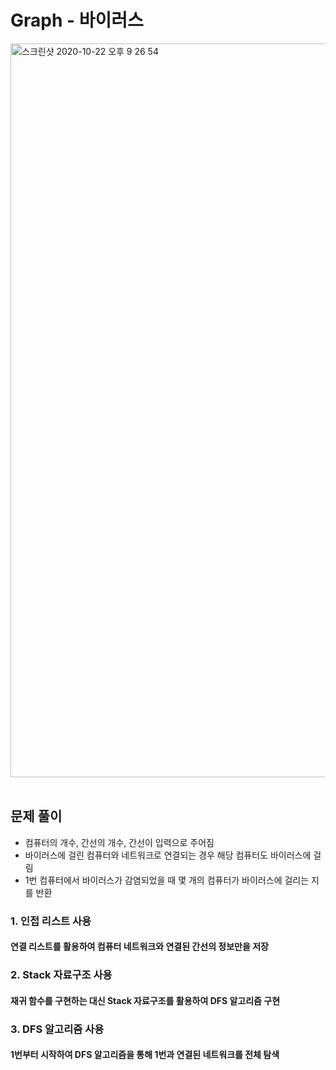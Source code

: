 # Graph - 바이러스
<img width="1174" alt="스크린샷 2020-10-22 오후 9 26 54" src="https://user-images.githubusercontent.com/42570260/96871486-530a1700-14ad-11eb-8793-1f042ebbd12a.png">
</br></br>

## 문제 풀이
- 컴퓨터의 개수, 간선의 개수, 간선이 입력으로 주어짐
- 바이러스에 걸린 컴퓨터와 네트워크로 연결되는 경우 해당 컴퓨터도 바이러스에 걸림
- 1번 컴퓨터에서 바이러스가 감염되었을 때 몇 개의 컴퓨터가 바이러스에 걸리는 지를 반환

### 1. 인접 리스트 사용
#### 연결 리스트를 활용하여 컴퓨터 네트워크와 연결된 간선의 정보만을 저장
### 2. Stack 자료구조 사용
#### 재귀 함수를 구현하는 대신 Stack 자료구조를 활용하여 DFS 알고리즘 구현
### 3. DFS 알고리즘 사용
#### 1번부터 시작하여 DFS 알고리즘을 통해 1번과 연결된 네트워크를 전체 탐색
